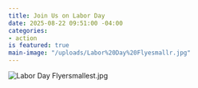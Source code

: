 ```yaml
---
title: Join Us on Labor Day
date: 2025-08-22 09:51:00 -04:00
categories:
- action
is featured: true
main-image: "/uploads/Labor%20Day%20Flyesmallr.jpg"
---
```


![Labor Day Flyersmallest.jpg](/uploads/Labor%20Day%20Flyersmallest.jpg)